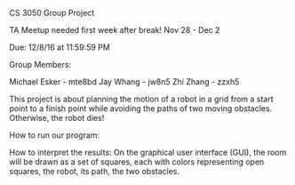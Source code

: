 CS 3050 Group Project

TA Meetup needed first week after break!
Nov 28 - Dec 2

Due: 12/8/16 at 11:59:59 PM

Group Members:

Michael Esker - mte8bd
Jay Whang     - jw8n5
Zhi Zhang     - zzxh5

This project is about planning the motion of a robot in a grid from a start point to a finish point
while avoiding the paths of two moving obstacles.  Otherwise, the robot dies!

How to run our program:


How to interpret the results:
On the graphical user interface (GUI), the room will be drawn as a set of squares, each with colors representing open squares, the robot, its path, the two obstacles.
